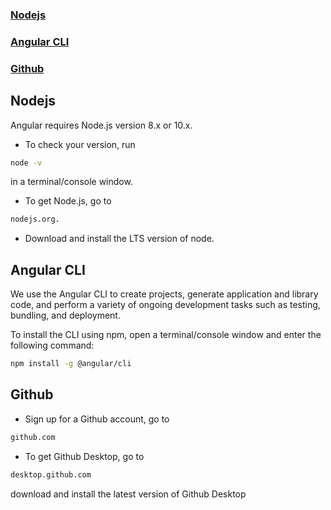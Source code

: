 ### [Nodejs](#nodejs)
### [Angular CLI](#angular-cli)
### [Github](#github)



## Nodejs

Angular requires Node.js version 8.x or 10.x.

- To check your version, run 
```sh
node -v 
```
in a terminal/console window.

- To get Node.js, go to 
```sh
nodejs.org.
```

- Download and install the LTS version of node.

## Angular CLI

We use the Angular CLI to create projects, generate application and library code, and perform a variety of ongoing development tasks such as testing, bundling, and deployment.

To install the CLI using npm, open a terminal/console window and enter the following command:

```sh
npm install -g @angular/cli
```

## Github

- Sign up for a Github account, go to
```sh
github.com
```

- To get Github Desktop, go to 

```sh
desktop.github.com
```
download and install the latest version of Github Desktop
